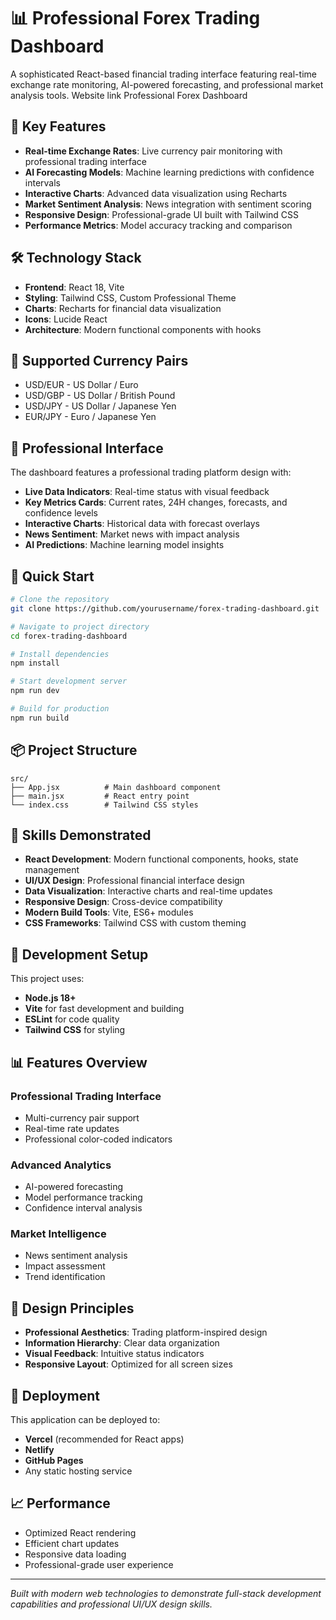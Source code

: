 # 📊 Professional Forex Trading Dashboard

A sophisticated React-based financial trading interface featuring real-time exchange rate monitoring, AI-powered forecasting, and professional market analysis tools. Website link Professional Forex Dashboard

## 🎯 Key Features

- **Real-time Exchange Rates**: Live currency pair monitoring with professional trading interface
- **AI Forecasting Models**: Machine learning predictions with confidence intervals
- **Interactive Charts**: Advanced data visualization using Recharts
- **Market Sentiment Analysis**: News integration with sentiment scoring
- **Responsive Design**: Professional-grade UI built with Tailwind CSS
- **Performance Metrics**: Model accuracy tracking and comparison

## 🛠️ Technology Stack

- **Frontend**: React 18, Vite
- **Styling**: Tailwind CSS, Custom Professional Theme
- **Charts**: Recharts for financial data visualization
- **Icons**: Lucide React
- **Architecture**: Modern functional components with hooks

## 📱 Supported Currency Pairs

- USD/EUR - US Dollar / Euro
- USD/GBP - US Dollar / British Pound  
- USD/JPY - US Dollar / Japanese Yen
- EUR/JPY - Euro / Japanese Yen

## 🎨 Professional Interface

The dashboard features a professional trading platform design with:

- **Live Data Indicators**: Real-time status with visual feedback
- **Key Metrics Cards**: Current rates, 24H changes, forecasts, and confidence levels
- **Interactive Charts**: Historical data with forecast overlays
- **News Sentiment**: Market news with impact analysis
- **AI Predictions**: Machine learning model insights

## 🚀 Quick Start

```bash
# Clone the repository
git clone https://github.com/yourusername/forex-trading-dashboard.git

# Navigate to project directory
cd forex-trading-dashboard

# Install dependencies
npm install

# Start development server
npm run dev

# Build for production
npm run build
```

## 📦 Project Structure

```
src/
├── App.jsx          # Main dashboard component
├── main.jsx         # React entry point  
└── index.css        # Tailwind CSS styles
```

## 🎯 Skills Demonstrated

- **React Development**: Modern functional components, hooks, state management
- **UI/UX Design**: Professional financial interface design
- **Data Visualization**: Interactive charts and real-time updates
- **Responsive Design**: Cross-device compatibility
- **Modern Build Tools**: Vite, ES6+ modules
- **CSS Frameworks**: Tailwind CSS with custom theming

## 🔧 Development Setup

This project uses:
- **Node.js 18+** 
- **Vite** for fast development and building
- **ESLint** for code quality
- **Tailwind CSS** for styling

## 📊 Features Overview

### Professional Trading Interface
- Multi-currency pair support
- Real-time rate updates
- Professional color-coded indicators

### Advanced Analytics  
- AI-powered forecasting
- Model performance tracking
- Confidence interval analysis

### Market Intelligence
- News sentiment analysis
- Impact assessment
- Trend identification

## 🎨 Design Principles

- **Professional Aesthetics**: Trading platform-inspired design
- **Information Hierarchy**: Clear data organization
- **Visual Feedback**: Intuitive status indicators
- **Responsive Layout**: Optimized for all screen sizes

## 🚀 Deployment

This application can be deployed to:
- **Vercel** (recommended for React apps)
- **Netlify** 
- **GitHub Pages**
- Any static hosting service

## 📈 Performance

- Optimized React rendering
- Efficient chart updates
- Responsive data loading
- Professional-grade user experience

---

*Built with modern web technologies to demonstrate full-stack development capabilities and professional UI/UX design skills.*
